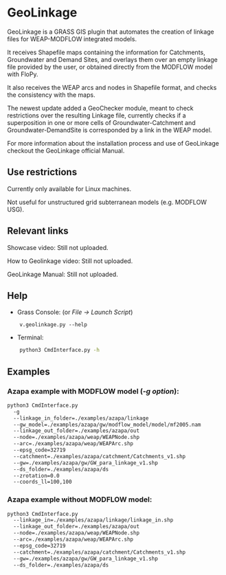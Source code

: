 # GeoLinkage
GeoLinkage is a GRASS GIS plugin that automates the creation of linkage files for WEAP-MODFLOW integrated models.

It receives Shapefile maps containing the information for Catchments, Groundwater and Demand Sites, and overlays them over an empty linkage file provided by the user, or obtained directly from the MODFLOW model with FloPy.

It also receives the WEAP arcs and nodes in Shapefile format, and checks the consistency with the maps.

The newest update added a GeoChecker module, meant to check restrictions over the resulting Linkage file, currently checks if a superposition in one or more cells of Groundwater-Catchment and Groundwater-DemandSite is corresponded by a link in the WEAP model.

For more information about the installation process and use of GeoLinkage checkout the GeoLinkage official Manual.

## Use restrictions

Currently only available for Linux machines.

Not useful for unstructured grid subterranean models (e.g. MODFLOW USG).

## Relevant links
Showcase video:
Still not uploaded.

How to Geolinkage video:
Still not uploaded.

GeoLinkage Manual:
Still not uploaded.

## Help
- Grass Console: (or  *File -> Launch Script*)
```
    v.geolinkage.py --help
```

- Terminal:
```bash
    python3 CmdInterface.py -h
```

## Examples
### Azapa example with MODFLOW model (*-g option*):

```bash
python3 CmdInterface.py
  -g
  --linkage_in_folder=./examples/azapa/linkage
  --gw_model=./examples/azapa/gw/modflow_model/model/mf2005.nam
  --linkage_out_folder=./examples/azapa/out
  --node=./examples/azapa/weap/WEAPNode.shp
  --arc=./examples/azapa/weap/WEAPArc.shp
  --epsg_code=32719
  --catchment=./examples/azapa/catchment/Catchments_v1.shp
  --gw=./examples/azapa/gw/GW_para_linkage_v1.shp
  --ds_folder=./examples/azapa/ds
  --zrotation=0.0
  --coords_ll=100,100
```

### Azapa example without MODFLOW model:

```bash
python3 CmdInterface.py
  --linkage_in=./examples/azapa/linkage/linkage_in.shp
  --linkage_out_folder=./examples/azapa/out
  --node=./examples/azapa/weap/WEAPNode.shp
  --arc=./examples/azapa/weap/WEAPArc.shp
  --epsg_code=32719
  --catchment=./examples/azapa/catchment/Catchments_v1.shp
  --gw=./examples/azapa/gw/GW_para_linkage_v1.shp
  --ds_folder=./examples/azapa/ds
```
